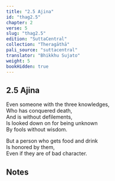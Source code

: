 ```yaml
---
title: "2.5 Ajina"
id: "thag2.5"
chapter: 2
verse: 5
slug: "thag2.5"
edition: "SuttaCentral"
collection: "Theragāthā"
pali_source: "suttacentral"
translator: "Bhikkhu Sujato"
weight: 5
bookHidden: true
---
```


## 2.5 Ajina  

Even someone with the three knowledges,  
Who has conquered death,  
And is without defilements,  
Is looked down on for being unknown  
By fools without wisdom.  

But a person who gets food and drink  
Is honored by them,  
Even if they are of bad character.

## Notes